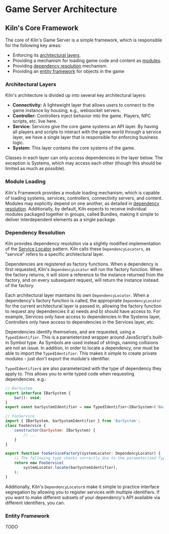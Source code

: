 # Game Server Architecture


## Kiln's Core Framework
The core of Kiln's Game Server is a simple framework, which is responsible for the following key areas:

- Enforcing its [architectural layers](#Architectural-Layers).
- Providing a mechanism for loading game code and content as [modules](#Module-Loading).
- Providing [dependency resolution](#Dependency-Resolution) mechanism.
- Providing an [entity framework](#Entity-Framework) for objects in the game


### Architectural Layers
Kiln's architecture is divided up into several key architectural layers:

- **Connectivity:** A lightweight layer that allows users to connect to the game instance by housing, e.g., websocket servers.
- **Controller:** Controllers inject behavior into the game. Players, NPC scripts, etc. live here.
- **Service:** Services give the core game systems an API layer. By having all players and scripts to interact with the game world through a service layer, we have a single layer that is responsible for enforcing business logic.
- **System:** This layer contains the core systems of the game.

Classes in each layer can only access dependencies in the layer below. The exception is Systems, which may access each other (though this should be limited as much as possible).


### Module Loading
Kiln's Framework provides a module loading mechanism, which is capable of loading systems, services, controllers, connectivity servers, and content. Modules may explicitly depend on one another, as detailed in [dependency resolution](#Dependency-Resolution). Additionally, by default, Kiln expects to receive individual modules packaged together in groups, called Bundles, making it simple to deliver interdependent elements as a single package.


### Dependency Resolution
Kiln provides dependency resolution via a slightly modified implementation of the [Service Locator](https://gameprogrammingpatterns.com/service-locator.html) pattern. Kiln calls these `DependencyLocators`, as "service" refers to a specific architectural layer.

Dependencies are registered as factory functions. When a dependency is first requested, Kiln's `DependencyLocator` will run the factory function. When the factory returns, it will store a reference to the instance returned from the factory, and on every subsequent request, will return the instance instead of the factory.

Each architectural layer maintains its own `DependencyLocator`. When a dependency's factory function is called, the appropriate `DependencyLocator` for the current architectural layer is passed in, allowing the factory function to request any dependencies it a) needs and b) should have access to. For example, Services only have access to dependencies in the Systems layer, Controllers only have access to dependencies in the Services layer, etc.

Dependencies identify themselves, and are requested, using a `TypedIdentifier`. This is a parameterized wrapper around JavaScript's built-in Symbol type. As Symbols are used instead of strings, naming collisions are not an issue. In addition, in order to locate a dependency, one must be able to import the `TypedIdentifier`. This makes it simple to create private modules - just don't export the module's identifier.

`TypedIdentifier`s are also parameterized with the type of dependency they apply to. This allows you to write typed code when requesting dependencies. e.g.:

```javascript
// BarSystem
export interface IBarSystem {
    bar(): void;
}
export const barSystemIdentifier = new TypedIdentifier<IBarSystem>('BarSystem');

// FooService
import { IBarSystem, barSystemIdentifier } from 'BarSystem';
class FooService {
    constructor(barSystem: IBarSystem) {
        // ...
    }
}

export function fooServiceFactory(systemLocator: DependencyLocator) {
    // The following type checks correctly due to the parameterized TypeIdentifier.
    return new FooService(
        systemLocator.locate(barSystemIdentifier),
    );
}
```

Additionally, Kiln's `DependencyLocator`s make it simple to practice interface segregation by allowing you to register services with multiple identifiers. If you want to make different subsets of your dependency's API available via different identifiers, you can.


### Entity Framework
_TODO_

